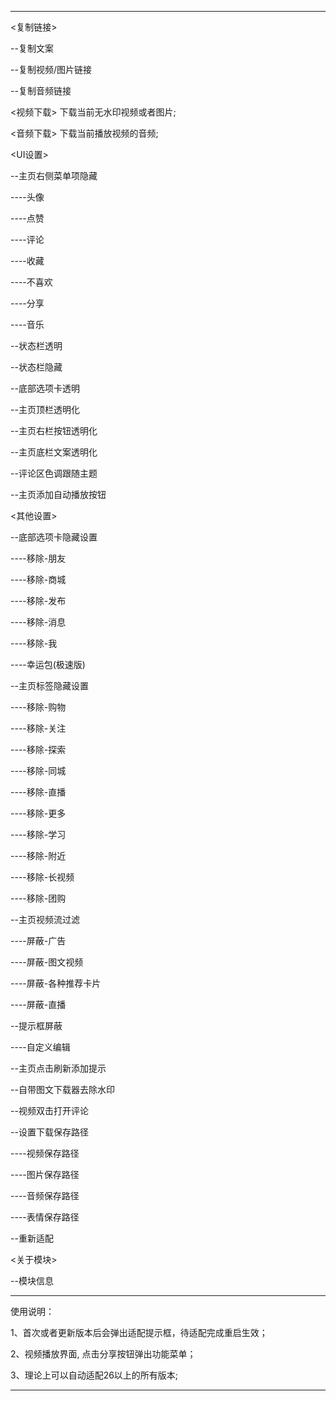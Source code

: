 ******************************************************
<复制链接> 

--复制文案

--复制视频/图片链接

--复制音频链接

<视频下载> 下载当前无水印视频或者图片;

<音频下载> 下载当前播放视频的音频;

<UI设置> 

  --主页右侧菜单项隐藏

  ----头像
  
  ----点赞
  
  ----评论
  
  ----收藏

  ----不喜欢
  
  ----分享
  
  ----音乐
  
  --状态栏透明
  
  --状态栏隐藏
  
  --底部选项卡透明
  
  --主页顶栏透明化
  
  --主页右栏按钮透明化
  
  --主页底栏文案透明化

  --评论区色调跟随主题
  
  --主页添加自动播放按钮

<其他设置> 

  --底部选项卡隐藏设置
  
  ----移除-朋友
  
  ----移除-商城
  
  ----移除-发布
  
  ----移除-消息
    
  ----移除-我

  ----幸运包(极速版)

  --主页标签隐藏设置
  
  ----移除-购物
  
  ----移除-关注
  
  ----移除-探索
  
  ----移除-同城
  
  ----移除-直播
  
  ----移除-更多
  
  ----移除-学习

  ----移除-附近
  
  ----移除-长视频

  ----移除-团购
  
  --主页视频流过滤
    
  ----屏蔽-广告
  
  ----屏蔽-图文视频
  
  ----屏蔽-各种推荐卡片
  
  ----屏蔽-直播
  
  --提示框屏蔽
    
  ----自定义编辑
  
  --主页点击刷新添加提示

  --自带图文下载器去除水印
  
  --视频双击打开评论
  
  --设置下载保存路径
      
  ----视频保存路径
  
  ----图片保存路径
      
  ----音频保存路径
  
  ----表情保存路径

  --重新适配
  
<关于模块> 
  
  --模块信息

******************************************************
使用说明：

1、首次或者更新版本后会弹出适配提示框，待适配完成重启生效；

2、视频播放界面, 点击分享按钮弹出功能菜单；

3、理论上可以自动适配26以上的所有版本;
******************************************************






